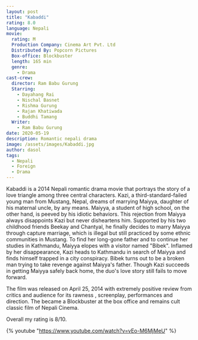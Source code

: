 ```yaml
---
layout: post
title: "Kabaddi"
rating: 8.0
language: Nepali
movie:
  rating: M
  Production Company: Cinema Art Pvt. Ltd
  Distributed By: Popcorn Pictures
  Box-office: Blockbuster
  length: 165 min
  genre: 
    - Drama
cast-crew:
  director: Ram Babu Gurung
  Starring: 
    - Dayahang Rai 
    - Nischal Basnet
    - Rishma Gurung
    - Rajan Khatiwada
    - Buddhi Tamang
  Writer: 
    - Ram Babu Gurung
date: 2020-05-19
description: Romantic nepali drama
image: /assets/images/Kabaddi.jpg
author: dasol
tags:
  - Nepali
  - Foreign
  - Drama
---
```

Kabaddi is a 2014 Nepali romantic drama movie that portrays the story of a love triangle among three central characters. Kazi, a third-standard-failed young man from Mustang, Nepal, dreams of marrying Maiyya, daughter of his maternal uncle, by any means. Maiyya, a student of high school, on the other hand, is peeved by his idiotic behaviors. This rejection from Maiyya always disappoints Kazi but never disheartens him. Supported by his two childhood friends Beekay and Chantyal, he finally decides to marry Maiyya through capture marriage, which is illegal but still practiced by some ethnic communities in Mustang. To find her long-gone father and to continue her studies in Kathmandu, Maiyya elopes with a visitor named "Bibek". Inflamed by her disappearance, Kazi heads to Kathmandu in search of Maiyya and finds himself trapped in a city conspiracy. Bibek turns out to be a broken man trying to take revenge against Maiyya's father. Though Kazi succeeds in getting Maiyya safely back home, the duo's love story still fails to move forward.

The film was released on April 25, 2014 with extremely positive review from critics and audience for its rawness , screenplay, performances and direction. The became a Blockbuster at the box office and remains cult classic film of Nepali Cinema.

Overall my rating is 8/10. 

{% youtube "https://www.youtube.com/watch?v=vEo-M6MjMeU" %}